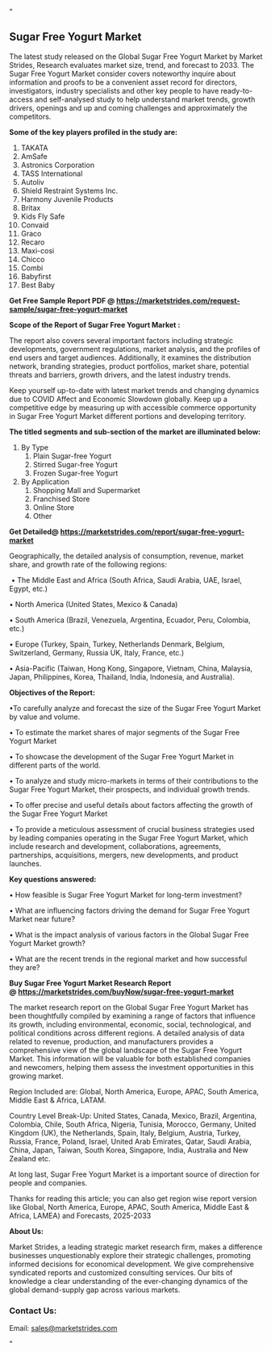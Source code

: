 <p>"</p>
<h2><strong>Sugar Free Yogurt Market</strong></h2>
<p>The latest study released on the Global Sugar Free Yogurt Market by Market Strides, Research evaluates market size, trend, and forecast to 2033. The Sugar Free Yogurt Market consider covers noteworthy inquire about information and proofs to be a convenient asset record for directors, investigators, industry specialists and other key people to have ready-to-access and self-analysed study to help understand market trends, growth drivers, openings and up and coming challenges and approximately the competitors.</p>
<p><strong> Some of the key players profiled in the study are: </strong></p>
<ol>
<li>TAKATA</li>
<li>AmSafe</li>
<li>Astronics Corporation</li>
<li>TASS International</li>
<li>Autoliv</li>
<li>Shield Restraint Systems Inc.</li>
<li>Harmony Juvenile Products</li>
<li>Britax</li>
<li>Kids Fly Safe</li>
<li>Convaid</li>
<li>Graco</li>
<li>Recaro</li>
<li>Maxi-cosi</li>
<li>Chicco</li>
<li>Combi</li>
<li>Babyfirst</li>
<li>Best Baby</li>
</ol>
<p><strong>Get Free Sample Report PDF @ <a href="https://marketstrides.com/request-sample/sugar-free-yogurt-market">https://marketstrides.com/request-sample/sugar-free-yogurt-market</a></strong></p>
<p><strong> Scope of the Report of Sugar Free Yogurt Market : </strong></p>
<p>The report also covers several important factors including strategic developments, government regulations, market analysis, and the profiles of end users and target audiences. Additionally, it examines the distribution network, branding strategies, product portfolios, market share, potential threats and barriers, growth drivers, and the latest industry trends.</p>
<p>Keep yourself up-to-date with latest market trends and changing dynamics due to COVID Affect and Economic Slowdown globally. Keep up a competitive edge by measuring up with accessible commerce opportunity in Sugar Free Yogurt Market different portions and developing territory.</p>
<p><strong> The titled segments and sub-section of the market are illuminated below: </strong></p>
<ol>
<li>By Type
<ol>
<li>Plain Sugar-free Yogurt</li>
<li>Stirred Sugar-free Yogurt</li>
<li>Frozen Sugar-free Yogurt</li>
</ol>
</li>
<li>By Application
<ol>
<li>Shopping Mall and Supermarket</li>
<li>Franchised Store</li>
<li>Online Store</li>
<li>Other</li>
</ol>
</li>
</ol>
<p><strong>Get Detailed@ <a href="https://marketstrides.com/report/sugar-free-yogurt-market">https://marketstrides.com/report/sugar-free-yogurt-market</a></strong></p>
<p>Geographically, the detailed analysis of consumption, revenue, market share, and growth rate of the following regions:</p>
<p>&nbsp;&bull; The Middle East and Africa (South Africa, Saudi Arabia, UAE, Israel, Egypt, etc.)</p>
<p>&bull; North America (United States, Mexico &amp; Canada)</p>
<p>&bull; South America (Brazil, Venezuela, Argentina, Ecuador, Peru, Colombia, etc.)</p>
<p>&bull; Europe (Turkey, Spain, Turkey, Netherlands Denmark, Belgium, Switzerland, Germany, Russia UK, Italy, France, etc.)</p>
<p>&bull; Asia-Pacific (Taiwan, Hong Kong, Singapore, Vietnam, China, Malaysia, Japan, Philippines, Korea, Thailand, India, Indonesia, and Australia).</p>
<p><strong>Objectives of the Report: </strong></p>
<p>&bull;To carefully analyze and forecast the size of the Sugar Free Yogurt Market by value and volume.</p>
<p>&bull; To estimate the market shares of major segments of the Sugar Free Yogurt Market</p>
<p>&bull; To showcase the development of the Sugar Free Yogurt Market in different parts of the world.</p>
<p>&bull; To analyze and study micro-markets in terms of their contributions to the Sugar Free Yogurt Market, their prospects, and individual growth trends.</p>
<p>&bull; To offer precise and useful details about factors affecting the growth of the Sugar Free Yogurt Market</p>
<p>&bull; To provide a meticulous assessment of crucial business strategies used by leading companies operating in the Sugar Free Yogurt Market, which include research and development, collaborations, agreements, partnerships, acquisitions, mergers, new developments, and product launches.</p>
<p><strong>Key questions answered: </strong></p>
<p>&bull; How feasible is Sugar Free Yogurt Market for long-term investment?</p>
<p>&bull; What are influencing factors driving the demand for Sugar Free Yogurt Market near future?</p>
<p>&bull; What is the impact analysis of various factors in the Global Sugar Free Yogurt Market growth?</p>
<p>&bull; What are the recent trends in the regional market and how successful they are?</p>
<p><strong>Buy Sugar Free Yogurt Market Research Report @&nbsp;<a href="https://marketstrides.com/buyNow/sugar-free-yogurt-market">https://marketstrides.com/buyNow/sugar-free-yogurt-market</a></strong></p>
<p>The market research report on the Global Sugar Free Yogurt Market has been thoughtfully compiled by examining a range of factors that influence its growth, including environmental, economic, social, technological, and political conditions across different regions. A detailed analysis of data related to revenue, production, and manufacturers provides a comprehensive view of the global landscape of the Sugar Free Yogurt Market. This information will be valuable for both established companies and newcomers, helping them assess the investment opportunities in this growing market.</p>
<p>Region Included are: Global, North America, Europe, APAC, South America, Middle East &amp; Africa, LATAM.</p>
<p>Country Level Break-Up: United States, Canada, Mexico, Brazil, Argentina, Colombia, Chile, South Africa, Nigeria, Tunisia, Morocco, Germany, United Kingdom (UK), the Netherlands, Spain, Italy, Belgium, Austria, Turkey, Russia, France, Poland, Israel, United Arab Emirates, Qatar, Saudi Arabia, China, Japan, Taiwan, South Korea, Singapore, India, Australia and New Zealand etc.</p>
<p>At long last, Sugar Free Yogurt Market is a important source of direction for people and companies.</p>
<p>Thanks for reading this article; you can also get region wise report version like Global, North America, Europe, APAC, South America, Middle East &amp; Africa, LAMEA) and Forecasts, 2025-2033</p>
<p><strong>About Us: </strong></p>
<p>Market Strides, a leading strategic market research firm, makes a difference businesses unquestionably explore their strategic challenges, promoting informed decisions for economical development. We give comprehensive syndicated reports and customized consulting services. Our bits of knowledge a clear understanding of the ever-changing dynamics of the global demand-supply gap across various markets.</p>
<h3>Contact Us:</h3>
<p>Email: <a href="mailto:sales@marketstrides.com">sales@marketstrides.com</a></p>
<p>"</p>
